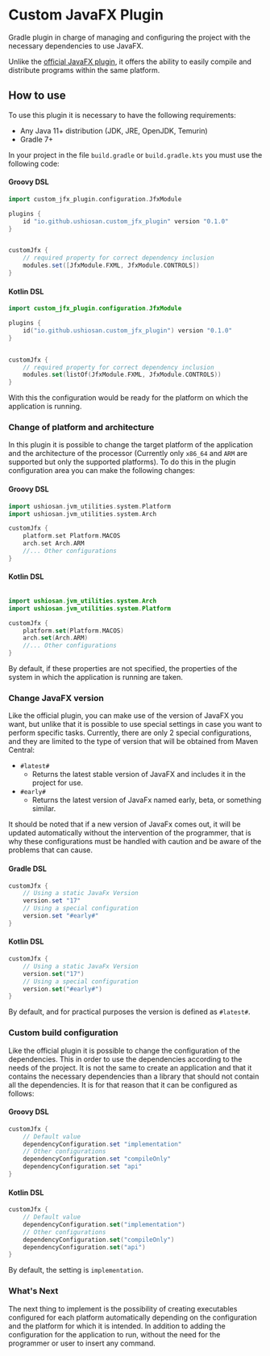 # Custom JavaFX Plugin

Gradle plugin in charge of managing and configuring the project with the necessary
dependencies to use JavaFX.

Unlike the [official JavaFX plugin](https://github.com/openjfx/javafx-gradle-plugin), it offers the ability to easily compile
and distribute
programs within the same platform.

## How to use

To use this plugin it is necessary to have the following requirements:

- Any Java 11+ distribution (JDK, JRE, OpenJDK, Temurin)
- Gradle 7+

In your project in the file ```build.gradle``` or ```build.gradle.kts``` you must use the following code:

#### Groovy DSL

```groovy
import custom_jfx_plugin.configuration.JfxModule

plugins {
	id "io.github.ushiosan.custom_jfx_plugin" version "0.1.0"
}


customJfx {
	// required property for correct dependency inclusion
	modules.set([JfxModule.FXML, JfxModule.CONTROLS])
}
```

#### Kotlin DSL

```kotlin
import custom_jfx_plugin.configuration.JfxModule

plugins {
	id("io.github.ushiosan.custom_jfx_plugin") version "0.1.0"
}


customJfx {
	// required property for correct dependency inclusion
	modules.set(listOf(JfxModule.FXML, JfxModule.CONTROLS))
}
```

With this the configuration would be ready for the platform on which the application is running.

### Change of platform and architecture

In this plugin it is possible to change the target platform of the application and the architecture of the processor (Currently
only ```x86_64``` and ```ARM``` are supported but only the supported platforms).
To do this in the plugin configuration area you can make the following changes:

#### Groovy DSL

```groovy
import ushiosan.jvm_utilities.system.Platform
import ushiosan.jvm_utilities.system.Arch

customJfx {
	platform.set Platform.MACOS
	arch.set Arch.ARM
	//... Other configurations
}
```

#### Kotlin DSL

```kotlin

import ushiosan.jvm_utilities.system.Arch
import ushiosan.jvm_utilities.system.Platform

customJfx {
	platform.set(Platform.MACOS)
	arch.set(Arch.ARM)
	//... Other configurations
}
```

By default, if these properties are not specified, the properties of the system in which the application is running are taken.

### Change JavaFX version

Like the official plugin, you can make use of the version of JavaFX you want, but unlike that it is possible to use special
settings in case you want to perform specific tasks.
Currently, there are only 2 special configurations, and they are limited to the type of version that will be obtained from Maven
Central:

- ```#latest#```
	- Returns the latest stable version of JavaFX and includes it in the project for use.
- ```#early#```
	- Returns the latest version of JavaFx named early, beta, or something similar.

It should be noted that if a new version of JavaFx comes out, it will be updated automatically without the intervention of the
programmer, that is why these configurations must be handled with caution and be aware of the problems that can cause.

#### Gradle DSL

```groovy
customJfx {
	// Using a static JavaFx Version
	version.set "17"
	// Using a special configuration
	version.set "#early#"
}
```

#### Kotlin DSL

```kotlin
customJfx {
	// Using a static JavaFx Version
	version.set("17")
	// Using a special configuration
	version.set("#early#")
}
```

By default, and for practical purposes the version is defined as ```#latest#```.

### Custom build configuration

Like the official plugin it is possible to change the configuration of the dependencies. This in order to use the dependencies
according to the needs of the project. It is not the same to create an application and that it contains the necessary
dependencies than a library that should not contain all the dependencies.
It is for that reason that it can be configured as follows:

#### Groovy DSL

```groovy
customJfx {
	// Default value
	dependencyConfiguration.set "implementation"
	// Other configurations
	dependencyConfiguration.set "compileOnly"
	dependencyConfiguration.set "api"
}
```

#### Kotlin DSL

```kotlin
customJfx {
	// Default value
	dependencyConfiguration.set("implementation")
	// Other configurations
	dependencyConfiguration.set("compileOnly")
	dependencyConfiguration.set("api")
}
```

By default, the setting is ```implementation```.

### What's Next

The next thing to implement is the possibility of creating executables configured for each platform automatically depending on
the configuration and the platform for which it is intended. In addition to adding the configuration for the application to run,
without the need for the programmer or user to insert any command.